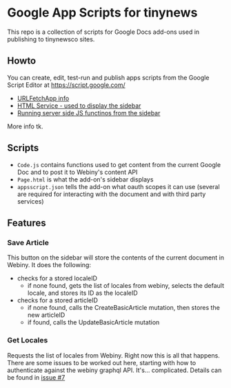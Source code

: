 # Google App Scripts for tinynews

This repo is a collection of scripts for Google Docs add-ons used in publishing to tinynewsco sites.

## Howto

You can create, edit, test-run and publish apps scripts from the Google Script Editor at https://script.google.com/

* [URLFetchApp info](https://developers.google.com/apps-script/reference/url-fetch/url-fetch-app)
* [HTML Service - used to display the sidebar](https://developers.google.com/apps-script/guides/html)
* [Running server side JS functinos from the sidebar](https://developers.google.com/apps-script/guides/html/communication)

More info tk.

## Scripts

* `Code.js` contains functions used to get content from the current Google Doc and to post it to Webiny's content API
* `Page.html` is what the add-on's sidebar displays
* `appsscript.json` tells the add-on what oauth scopes it can use (several are required for interacting with the document and with third party services)

## Features

### Save Article

This button on the sidebar will store the contents of the current document in Webiny. It does the following:

* checks for a stored localeID
  * if none found, gets the list of locales from webiny, selects the default locale, and stores its ID as the localeID
* checks for a stored articleID
  * if none found, calls the CreateBasicArticle mutation, then stores the new articleID
  * if found, calls the UpdateBasicArticle mutation

### Get Locales

Requests the list of locales from Webiny. Right now this is all that happens. There are some issues to be worked out here, starting with how to authenticate against the webiny graphql API. It's... complicated. Details can be found in [issue #7](https://github.com/news-catalyst/google-app-scripts/issues/7)